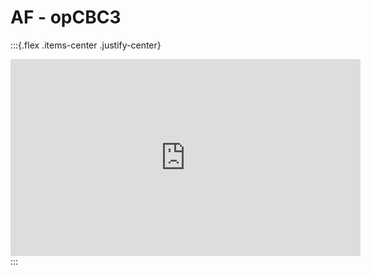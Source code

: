 # AF - opCBC3

:::{.flex .items-center .justify-center}
<iframe width="560" height="315" src="https://www.youtube.com/embed/Nozlvd1VZBo" title="YouTube video player" frameborder="0" allow="accelerometer; autoplay; clipboard-write; encrypted-media; gyroscope; picture-in-picture" allowfullscreen></iframe>
:::
